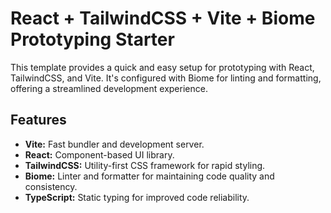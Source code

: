 # React + TailwindCSS + Vite + Biome Prototyping Starter

This template provides a quick and easy setup for prototyping with React, TailwindCSS, and Vite. It's configured with Biome for linting and formatting, offering a streamlined development experience.

## Features

* **Vite:** Fast bundler and development server.
* **React:** Component-based UI library.
* **TailwindCSS:** Utility-first CSS framework for rapid styling.
* **Biome:** Linter and formatter for maintaining code quality and consistency.
* **TypeScript:** Static typing for improved code reliability.
